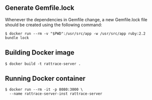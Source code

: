## Generate Gemfile.lock

Whenever the dependencies in Gemfile change, a new Gemfile.lock file should be
created using the following command:

    $ docker run --rm -v "$PWD":/usr/src/app -w /usr/src/app ruby:2.2 bundle lock

## Building Docker image

    $ docker build -t rattrace-server .

## Running Docker container

    $ docker run --rm -it -p 8080:3000 \
      --name rattrace-server-inst rattrace-server
